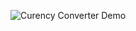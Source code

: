 
![Curency Converter Demo](https://github.com/user-attachments/assets/f934a678-970f-4718-be09-63373ec4855c)
